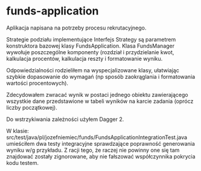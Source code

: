 # funds-application

 Aplikacja napisana na potrzeby procesu rekrutacyjnego.
 
 Strategie podziału implementujące Interfejs Strategy są parametrem konstruktora bazowej klasy FundsApplication.
 Klasa FundsManager wywołuje poszczególne komponenty (rozdział i przydzielanie kwot, kalkulacja procentów, kalkulacja reszty i formatowanie wyniku.
 
 Odpowiedzialności rodzieliłem na wyspecjalizowane klasy, ułatwiając szybkie dopasowanie do wymagań (np sposób zaokrąglania i formatowania wartości procentowych).
 
 Zdecydowałem zwracać wynik w postaci jednego obiektu zawierającego wszystkie dane przedstawione w tabeli wyników na karcie zadania (oprócz liczby początkowej). 
 
 Do wstrzykiwania zależności użyłem Dagger 2.
 
 W klasie:
 src/test/java/pl/jozefniemiec/funds/FundsApplicationIntegrationTest.java
 umieściłem dwa testy integracyjne sprawdzające poprawność generowania wyniku w/g przykładu. Z racji tego, że raczej nie powinny one się tam znajdować zostały zignorowane, aby nie fałszować współczynnika pokrycia kodu testem.



